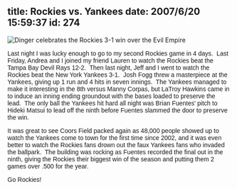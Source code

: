 title: Rockies vs. Yankees
date: 2007/6/20 15:59:37
id: 274
---
![Dinger celebrates the Rockies 3-1 win over the Evil Empire](/journal_images/mini-DSC00227-journal.jpg)

<font face="Arial">Last night I was lucky enough to go to my second Rockies game in 4 days.  Last Friday, Andrea and I joined my friend Lauren to watch the Rockies beat the Tampa Bay Devil Rays 12-2.  Then last night, Jeff and I went to watch the Rockies beat the New York Yankees 3-1.  Josh Fogg threw a masterpiece at the Yankees, giving up 1 run and 4 hits in seven innings.  The Yankees managed to make it interesting in the 8th versus Manny Corpas, but LaTroy Hawkins came in to induce an inning ending groundout with the bases loaded to preserve the lead.  The only ball the Yankees hit hard all night was Brian Fuentes' pitch to Hideki Matsui to lead off the ninth before Fuentes slammed the door to preserve the win. </font>

<font face="Arial">It was great to see Coors Field packed again as 48,000 people showed up to watch the Yankees come to town for the first time since 2002, and it was even better to watch the Rockies fans drown out the faux Yankees fans who invaded the ballpark.  The building was rocking as Fuentes recorded the final out in the ninth, giving the Rockies their biggest win of the season and putting them 2 games over .500 for the year.</font>

<font face="Arial">Go Rockies!</font>